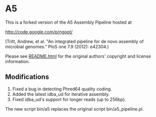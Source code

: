 A5
==

This is a forked version of the A5 Assembly Pipeline hosted at 

http://code.google.com/p/ngopt/

(Tritt, Andrew, et al. "An integrated pipeline for de novo assembly of microbial genomes." PloS one 7.9 (2012): e42304.)

Please see [README.html](http://htmlpreview.github.io/?https://github.com/levinas/a5/blob/master/README.html) for the original authors' copyright and license information.


Modifications
-------------

1. Fixed a bug in detecting Phred64 quality coding.
2. Added the latest idba_ud for iterative assembly.
3. Fixed idba_ud's support for longer reads (up to 256bp).

The new script bin/a5 replaces the original script bin/a5_pipeline.pl.
